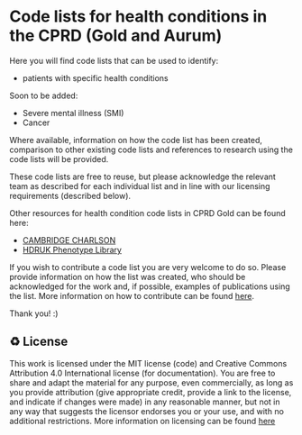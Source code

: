 # Code lists for health conditions in the CPRD (Gold and Aurum)

Here you will find code lists that can be used to identify:
- patients with specific health conditions

Soon to be added:
- Severe mental illness (SMI)
- Cancer

Where available, information on how the code list has been created, comparison to other existing code lists and references to research using the code lists will be provided.

These code lists are free to reuse, but please acknowledge the relevant team as described for each individual list and in line with our licensing requirements (described below).

Other resources for health condition code lists in CPRD Gold can be found here:
- [CAMBRIDGE CHARLSON](https://www.phpc.cam.ac.uk/pcu/research/research-groups/crmh/cprd_cam/codelists/v11/)
- [HDRUK Phenotype Library](https://phenotypes.healthdatagateway.org/phenotypes/?)

If you wish to contribute a code list you are very welcome to do so. Please provide information on how the list was created, who should be acknowledged for the work and, if possible, examples of publications using the list. More information on how to contribute can be found [here](https://github.com/Pharmacoepi-Data-Collaborative/home/blob/Main/HOW_TO_CONTRIBUTE.md).

Thank you! :)

♻️ License
---

This work is licensed under the MIT license (code) and Creative Commons Attribution 4.0 International license (for documentation).
You are free to share and adapt the material for any purpose, even commercially,
as long as you provide attribution (give appropriate credit, provide a link to the license,
and indicate if changes were made) in any reasonable manner, but not in any way that suggests the
licensor endorses you or your use, and with no additional restrictions.
More information on licensing can be found [here](https://github.com/Pharmacoepi-Data-Collaborative/home/blob/Main/LICENSE.md)
